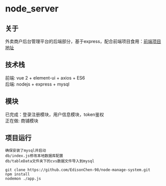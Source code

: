 # node_server

## 关于
外卖商户后台管理平台的后端部分，基于express，配合前端项目食用：[前端项目地址](https://github.com/EdisonChen-98/vue-manage-system)

## 技术栈
前端: vue 2 + element-ui + axios + ES6  
后端: nodejs + express + mysql  

## 模块
已完成：登录注册模块，用户信息模块，token鉴权  
正在做: 商铺模块

## 项目运行
```
确保安装了mysql并启动
db/index.js修改本地数据库配置
db/tableData文件夹下的cvs数据文件导入到mysql
```
```
git clone https://github.com/EdisonChen-98/node-manage-system.git
npm install
nodemon ./app.js
```

